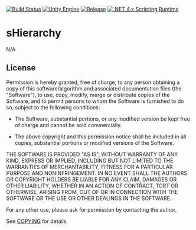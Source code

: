 [![Build Status](https://travis-ci.com/jcs090218/sHierarchy.svg?branch=master)](https://travis-ci.com/jcs090218/sHierarchy)
[![Unity Engine](https://img.shields.io/badge/unity-2021.1.1f1-black.svg?style=flat&logo=unity&cacheSeconds=2592000)](https://unity3d.com/get-unity/download/archive)
[![Release](https://img.shields.io/github/release/jcs090218/sHierarchy.svg?logo=github)](https://github.com/jcs090218/sHierarchy/releases/latest)
[![.NET 4.x Scripting Runtime](https://img.shields.io/badge/.NET-4.x-blueviolet.svg?style=flat&cacheSeconds=2592000)](https://docs.unity3d.com/2018.3/Documentation/Manual/ScriptingRuntimeUpgrade.html)

# sHierarchy

N/A

## License

Permission is hereby granted, free of charge, to any person obtaining a copy of this software/algorithm and associated
documentation files (the "Software"), to use, copy, modify, merge or distribute copies of the Software, and to permit
persons to whom the Software is furnished to do so, subject to the following conditions:

- The Software, substantial portions, or any modified version be kept free of charge and cannot be sold commercially.

- The above copyright and this permission notice shall be included in all copies, substantial portions or modified
versions of the Software.

THE SOFTWARE IS PROVIDED "AS IS", WITHOUT WARRANTY OF ANY KIND, EXPRESS OR IMPLIED, INCLUDING BUT NOT LIMITED TO THE
WARRANTIES OF MERCHANTABILITY, FITNESS FOR A PARTICULAR PURPOSE AND NONINFRINGEMENT. IN NO EVENT SHALL THE AUTHORS OR
COPYRIGHT HOLDERS BE LIABLE FOR ANY CLAIM, DAMAGES OR OTHER LIABILITY, WHETHER IN AN ACTION OF CONTRACT, TORT OR
OTHERWISE, ARISING FROM, OUT OF OR IN CONNECTION WITH THE SOFTWARE OR THE USE OR OTHER DEALINGS IN THE SOFTWARE.

For any other use, please ask for permission by contacting the author.

See [COPYING](https://github.com/jcs090218/sHierarchy/blob/master/COPYING) for details.
